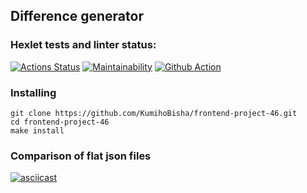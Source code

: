 ## Difference generator

### Hexlet tests and linter status:
[![Actions Status](https://github.com/KumihoBisha/frontend-project-46/actions/workflows/hexlet-check.yml/badge.svg)](https://github.com/KumihoBisha/frontend-project-46/actions)
[![Maintainability](https://api.codeclimate.com/v1/badges/78ed239abe8ff865a2db/maintainability)](https://codeclimate.com/github/KumihoBisha/frontend-project-46/maintainability)
[![Github Action](https://github.com/KumihoBisha/frontend-project-46/actions/workflows/main.yml/badge.svg)](https://github.com/KumihoBisha/frontend-project-46/actions/workflows/main.yml)

### Installing

```
git clone https://github.com/KumihoBisha/frontend-project-46.git
cd frontend-project-46
make install
```

### Comparison of flat json files

[![asciicast](https://asciinema.org/a/BpAyeV3hxFWxRgaTf0i7mpsWw.svg)](https://asciinema.org/a/BpAyeV3hxFWxRgaTf0i7mpsWw)